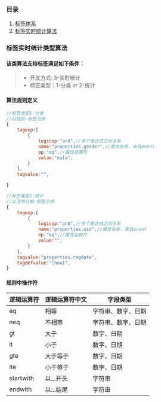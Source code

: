 ### 目录
1. [标签体系](1.标签体系.md)
2. [标签实时统计算法](2.标签实时统计算法.md)

### 标签实时统计类型算法

#### 该类算法支持标签满足如下条件：
 
>* 开发方式: 3-实时统计
>* 标签类型：1-分类 or 2-统计

#### 算法规则定义
```javascript
//标签类型1-分类
//以性别-标签为例
{
    tagexp:[
        {
            logicop:"and",//多个表达式之间关系
            name:"properties.gender",//属性名称，来自event
            op:"eq",//属性运算符
            value:"male",
        }
    ],
    tagvalue:"",

}

```

```javascript
//标签类型2-统计
//以注册日期-标签示例
{
    tagexp:[
        {
            logicop:"and",//多个表达式之间关系
            name:"properties.uid",//属性名称，来自event
            op:"eq",//属性运算符
            value:"",
        }
    ],
    tagvalue:"properties.regdate",
    tagdefvalue:"[now]",
}

```

#### 规则中操作符
| 逻辑运算符 | 逻辑运算符中文 | 字段类型           |
| ---------- | -------------- | ------------------ |
| eq         | 相等           | 字符串、数字、日期 |
| neq        | 不相等         | 字符串、数字、日期 |
| gt         | 大于           | 数字、日期         |
| lt         | 小于           | 数字、日期         |
| gte        | 大于等于       | 数字、日期         |
| lte        | 小于等于       | 数字、日期         |
| startwith  | 以...开头      | 字符串             |
| endwith    | 以...结尾      | 字符串             |



